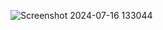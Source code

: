 ![Screenshot 2024-07-16 133044](https://github.com/user-attachments/assets/9e83f3e7-e021-4683-b5a7-b0e40131db4d)
